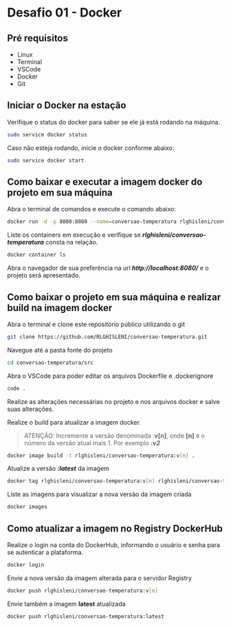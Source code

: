 # Desafio 01 - Docker

## Pré requisitos

- Linux
- Terminal
- VSCode
- Docker
- Git

## Iniciar o Docker na estação

Verifique o status do docker para saber se ele já está rodando na máquina.

```zsh
sudo service docker status
```

Caso não esteja rodando, inicie o docker conforme abaixo:

```zsh
sudo service docker start
```

## Como baixar e executar a imagem docker do projeto em sua máquina

Abra o terminal de comandos e execute o comando abaixo:

```zsh
docker run -d -p 8080:8080 --name=conversao-temperatura rlghisleni/conversao-temperatura:latest
```

Liste os containers em execução e verifique se _**rlghisleni/conversao-temperatura**_ consta na relação.

```zsh
docker container ls
```

Abra o navegador de sua preferência na url _**http://localhost:8080/**_ e o projeto será apresentado.

## Como baixar o projeto em sua máquina e realizar build na imagem docker

Abra o terminal e clone este repositório público utilizando o git

```zsh
git clone https://github.com/RLGHISLENI/conversao-temperatura.git
```

Navegue até a pasta fonte do projeto

```zsh
cd conversao-temperatura/src
```

Abra o VSCode para poder editar os arquivos Dockerfile e .dockerignore

```zsh
code .
```

Realize as alterações necessárias no projeto e nos arquivos docker e salve suas alterações.

Realize o build para atualizar a imagem docker.

> ATENÇÃO: Incremente a versão denominada :**v[n]**, onde **[n]** é o número da versão atual mais 1.
> Por exemplo _**:v2**_

```zsh
docker image build -t rlghisleni/conversao-temperatura:v[n] .
```

Atualize a versão _**:latest**_ da imagem

```zsh
docker tag rlghisleni/conversao-temperatura:v[n] rlghisleni/conversao-temperatura:latest
```

Liste as imagens para visualizar a nova versão da imagem criada

```zsh
docker images
```

## Como atualizar a imagem no Registry DockerHub

Realize o login na conta do DockerHub, informando o usuário e senha para se autenticar a plataforma.

```zsh
docker login
```

Envie a nova versão da imagem alterada para o servidor Registry

```zsh
docker push rlghisleni/conversao-temperatura:v[n]
```

Envie também a imagem **latest** atualizada

```zsh
docker push rlghisleni/conversao-temperatura:latest
```
